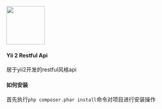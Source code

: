 [<img src="https://avatars0.githubusercontent.com/u/993323" height="100px">](https://github.com/yiisoft)

#### Yii 2 Restful Api
居于yii2开发的restful风格api

#### 如何安装
首先执行`php composer.phar install`命令对项目进行安装操作